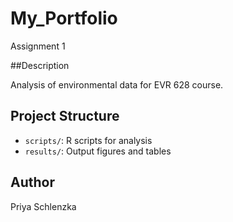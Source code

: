 # My_Portfolio
Assignment 1

##Description

Analysis of environmental data for EVR 628 course.

## Project Structure

- `scripts/`: R scripts for analysis
- `results/`: Output figures and tables

## Author

Priya Schlenzka

